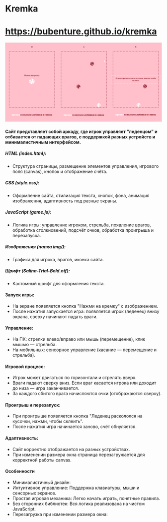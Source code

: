 # Kremka
# https://bubenture.github.io/kremka

![Изображение 0](img/0.png)

#### Сайт представляет собой аркаду, где игрок управляет "леденцом" и отбивается от падающих врагов, с поддержкой разных устройств и минималистичным интерфейсом.

##### HTML (index.html):
- Структура страницы, размещение элементов управления, игрового поля (canvas), кнопок и отображение счёта.
##### CSS (style.css):
- Оформление сайта, стилизация текста, кнопок, фона, анимация изображения, адаптивность под разные экраны.
##### JavaScript (game.js):
- Логика игры: управление игроком, стрельба, появление врагов, обработка столкновений, подсчёт очков, обработка проигрыша и перезапуска.
##### Изображения (папка img/):
- Графика для игрока, врагов, иконка сайта.
##### Шрифт (Salina-Trial-Bold.otf):
- Кастомный шрифт для оформления текста.

#### Запуск игры:
- На экране появляется кнопка "Нажми на кремку" с изображением.
- После нажатия запускается игра: появляется игрок (леденец) внизу экрана, сверху начинают падать враги.
#### Управление:
- На ПК: стрелки влево/вправо или мышь (перемещение), клик мышью — стрельба.
- На мобильных: сенсорное управление (касание — перемещение и стрельба).
#### Игровой процесс:
- Игрок может двигаться по горизонтали и стрелять вверх.
- Враги падают сверху вниз. Если враг касается игрока или доходит до низа — игра заканчивается.
- За каждого сбитого врага начисляются очки (отображаются сверху).
#### Проигрыш и перезапуск:
- При проигрыше появляется кнопка "Леденец раскололся на кусочки, нажми, чтобы склеить".
- После нажатия игра начинается заново, счёт обнуляется.

#### Адаптивность:
- Сайт корректно отображается на разных устройствах.
- При изменении размера окна страница перезагружается для корректной работы canvas.

#### Особенности
- Минималистичный дизайн:
- Интуитивное управление: Поддержка клавиатуры, мыши и сенсорных экранов.
- Простая игровая механика: Легко начать играть, понятные правила.
- Без сторонних библиотек: Вся логика реализована на чистом JavaScript.
- Перезагрузка при изменении размера окна:

